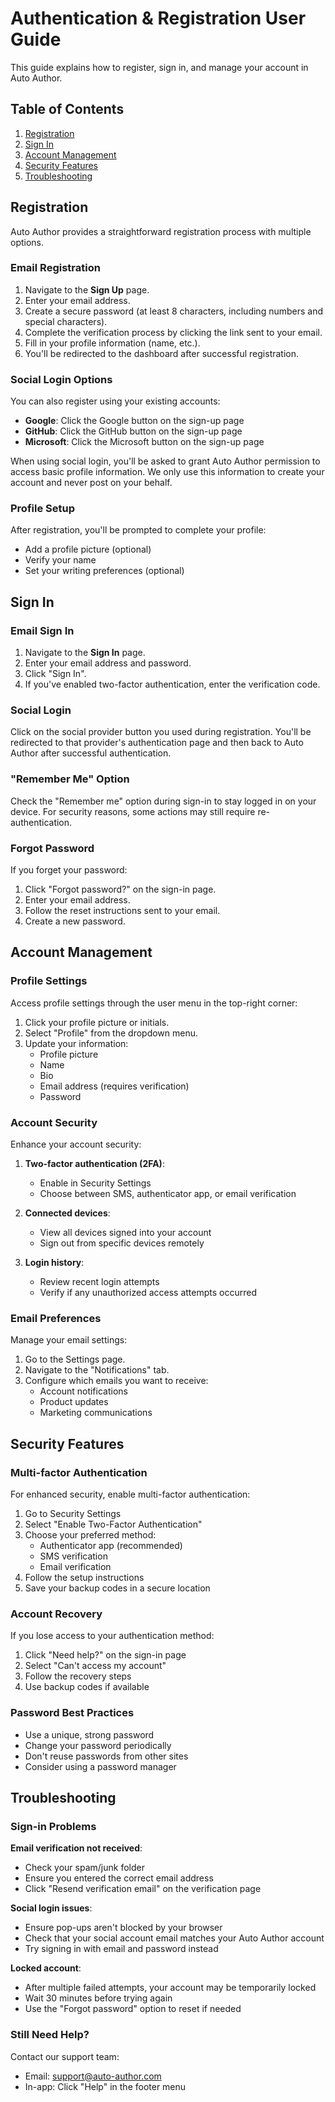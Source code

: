 # Authentication & Registration User Guide

This guide explains how to register, sign in, and manage your account in Auto Author.

## Table of Contents

1. [Registration](#registration)
2. [Sign In](#sign-in)
3. [Account Management](#account-management)
4. [Security Features](#security-features)
5. [Troubleshooting](#troubleshooting)

## Registration

Auto Author provides a straightforward registration process with multiple options.

### Email Registration

1. Navigate to the **Sign Up** page.
2. Enter your email address.
3. Create a secure password (at least 8 characters, including numbers and special characters).
4. Complete the verification process by clicking the link sent to your email.
5. Fill in your profile information (name, etc.).
6. You'll be redirected to the dashboard after successful registration.

### Social Login Options

You can also register using your existing accounts:

- **Google**: Click the Google button on the sign-up page
- **GitHub**: Click the GitHub button on the sign-up page
- **Microsoft**: Click the Microsoft button on the sign-up page

When using social login, you'll be asked to grant Auto Author permission to access basic profile information. We only use this information to create your account and never post on your behalf.

### Profile Setup

After registration, you'll be prompted to complete your profile:
- Add a profile picture (optional)
- Verify your name
- Set your writing preferences (optional)

## Sign In

### Email Sign In

1. Navigate to the **Sign In** page.
2. Enter your email address and password.
3. Click "Sign In".
4. If you've enabled two-factor authentication, enter the verification code.

### Social Login

Click on the social provider button you used during registration. You'll be redirected to that provider's authentication page and then back to Auto Author after successful authentication.

### "Remember Me" Option

Check the "Remember me" option during sign-in to stay logged in on your device. For security reasons, some actions may still require re-authentication.

### Forgot Password

If you forget your password:
1. Click "Forgot password?" on the sign-in page.
2. Enter your email address.
3. Follow the reset instructions sent to your email.
4. Create a new password.

## Account Management

### Profile Settings

Access profile settings through the user menu in the top-right corner:

1. Click your profile picture or initials.
2. Select "Profile" from the dropdown menu.
3. Update your information:
   - Profile picture
   - Name
   - Bio
   - Email address (requires verification)
   - Password

### Account Security

Enhance your account security:

1. **Two-factor authentication (2FA)**:
   - Enable in Security Settings
   - Choose between SMS, authenticator app, or email verification
   
2. **Connected devices**:
   - View all devices signed into your account
   - Sign out from specific devices remotely
   
3. **Login history**:
   - Review recent login attempts
   - Verify if any unauthorized access attempts occurred

### Email Preferences

Manage your email settings:

1. Go to the Settings page.
2. Navigate to the "Notifications" tab.
3. Configure which emails you want to receive:
   - Account notifications
   - Product updates
   - Marketing communications

## Security Features

### Multi-factor Authentication

For enhanced security, enable multi-factor authentication:
1. Go to Security Settings
2. Select "Enable Two-Factor Authentication"
3. Choose your preferred method:
   - Authenticator app (recommended)
   - SMS verification
   - Email verification
4. Follow the setup instructions
5. Save your backup codes in a secure location

### Account Recovery

If you lose access to your authentication method:
1. Click "Need help?" on the sign-in page
2. Select "Can't access my account"
3. Follow the recovery steps
4. Use backup codes if available

### Password Best Practices

- Use a unique, strong password
- Change your password periodically
- Don't reuse passwords from other sites
- Consider using a password manager

## Troubleshooting

### Sign-in Problems

**Email verification not received**:
- Check your spam/junk folder
- Ensure you entered the correct email address
- Click "Resend verification email" on the verification page

**Social login issues**:
- Ensure pop-ups aren't blocked by your browser
- Check that your social account email matches your Auto Author account
- Try signing in with email and password instead

**Locked account**:
- After multiple failed attempts, your account may be temporarily locked
- Wait 30 minutes before trying again
- Use the "Forgot password" option to reset if needed

### Still Need Help?

Contact our support team:
- Email: support@auto-author.com
- In-app: Click "Help" in the footer menu
